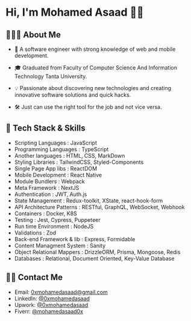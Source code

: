 # Hi, I'm Mohamed Asaad 👋🏻

## 👨🏻‍💻 About Me

- 🚀  A software engineer with strong knowledge of web and mobile development.

- 🎓  Graduated from Faculty of Computer Science And Information Technology Tanta University.

- 💡  Passionate about discovering new technologies and creating innovative software solutions and quick hacks.

- 🛠️  Just can use the right tool for the job and not vice versa.

## 🔮 Tech Stack & Skills

- Scripting Languages       : JavaScript
- Programming Languages     : TypeScript
- Another languages         : HTML, CSS, MarkDown
- Styling Libraries         : TailwindCSS, Styled-Components
- Single Page App libs      : ReactDOM
- Mobile Development        : React Native
- Module Bundlers           : Webpack
- Meta Framework            : NextJS
- Authentication            : JWT, Auth.js
- State Management          : Redux-toolkit, XState, react-hook-form
- API Architecture Patterns : RESTful, GraphQL, WebSocket, Webhook
- Containers                : Docker, K8S
- Testing                   : Jest, Cypress, Puppeteer
- Run time Environment      : NodeJS
- Validations               : Zod
- Back-end Framework & lib  : Express, Formidable
- Content Managment System  : Sanity
- Object Relational Mappers : DrizzleORM, Prisma, Mongoose, Redis
- Databases                 : Relational, Document Oriented, Key-Value Database

## 🤝🏻 Contact Me

- Email:        <a href='mailto:0xmohamedasaad@gmail.com?body=Hi Mohamed,%0AAre You Ready to Make An Impact? '>0xmohamedasaad@gmail.com</a>
- LinkedIn:     <a href="https://www.linkedin.com/in/0xmohamedasaad/">@0xmohamedasaad</a>
- Upwork:       <a href="https://www.upwork.com/freelancers/~018c6f19014e315f81">@0xmohamedasaad</a>
- Fiverr:       <a href="https://www.fiverr.com/mohamedasaad0x">@mohamedasaad0x</a>
